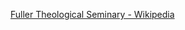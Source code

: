 ﻿[Fuller Theological Seminary - Wikipedia](https://en.wikipedia.org/wiki/Fuller_Theological_Seminary)